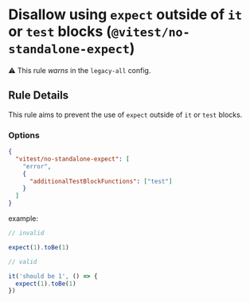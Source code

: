 # Disallow using `expect` outside of `it` or `test` blocks (`@vitest/no-standalone-expect`)

⚠️ This rule _warns_ in the `legacy-all` config.

<!-- end auto-generated rule header -->

## Rule Details

This rule aims to prevent the use of `expect` outside of `it` or `test` blocks.

### Options

```json
{
  "vitest/no-standalone-expect": [
    "error",
    {
      "additionalTestBlockFunctions": ["test"]
    }
  ]
}
```

example:

```js
// invalid

expect(1).toBe(1)

// valid

it('should be 1', () => {
  expect(1).toBe(1)
})
```
